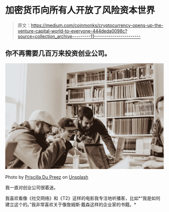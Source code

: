 # 加密货币向所有人开放了风险资本世界

> 原文：<https://medium.com/coinmonks/cryptocurrency-opens-up-the-venture-capital-world-to-everyone-444deda0098c?source=collection_archive---------11----------------------->

## 你不再需要几百万来投资创业公司。

![](img/8935ff5f78dd96772daa30111ce00698.png)

Photo by [Priscilla Du Preez](https://unsplash.com/@priscilladupreez?utm_source=unsplash&utm_medium=referral&utm_content=creditCopyText) on [Unsplash](https://unsplash.com/s/photos/start-up?utm_source=unsplash&utm_medium=referral&utm_content=creditCopyText)

我一直对创业公司很着迷。

我喜欢看像《社交网络》和《T2》这样的电影我专注地听播客，比如*“我是如何建立这个的。”我非常喜欢关于像詹姆斯·戴森这样的企业家的书籍。*